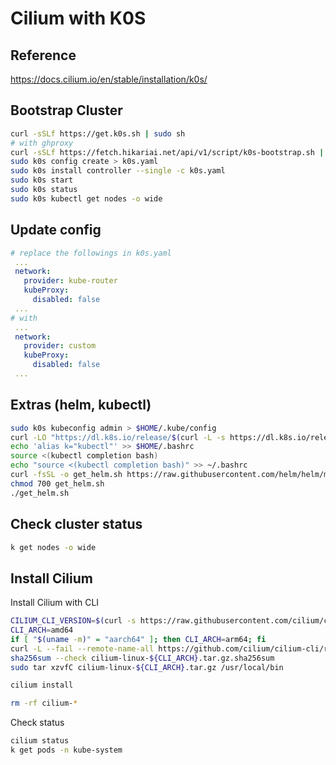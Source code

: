 # Cilium with K0S

## Reference

https://docs.cilium.io/en/stable/installation/k0s/

## Bootstrap Cluster

```bash
curl -sSLf https://get.k0s.sh | sudo sh
# with ghproxy
curl -sSLf https://fetch.hikariai.net/api/v1/script/k0s-bootstrap.sh | sudo sh
sudo k0s config create > k0s.yaml
sudo k0s install controller --single -c k0s.yaml
sudo k0s start
sudo k0s status
sudo k0s kubectl get nodes -o wide
```

## Update config

```yaml
# replace the followings in k0s.yaml
 ...
 network:
   provider: kube-router
   kubeProxy:
     disabled: false
 ...
# with
 ...
 network:
   provider: custom
   kubeProxy:
     disabled: false
 ...
```

##  Extras (helm, kubectl)

```bash
sudo k0s kubeconfig admin > $HOME/.kube/config
curl -LO "https://dl.k8s.io/release/$(curl -L -s https://dl.k8s.io/release/stable.txt)/bin/linux/amd64/kubectl"
echo 'alias k="kubectl"' >> $HOME/.bashrc
source <(kubectl completion bash)
echo "source <(kubectl completion bash)" >> ~/.bashrc
curl -fsSL -o get_helm.sh https://raw.githubusercontent.com/helm/helm/main/scripts/get-helm-3
chmod 700 get_helm.sh
./get_helm.sh
```

## Check cluster status

```bash
k get nodes -o wide
```

## Install Cilium

Install Cilium with CLI

```bash
CILIUM_CLI_VERSION=$(curl -s https://raw.githubusercontent.com/cilium/cilium-cli/master/stable.txt)
CLI_ARCH=amd64
if [ "$(uname -m)" = "aarch64" ]; then CLI_ARCH=arm64; fi
curl -L --fail --remote-name-all https://github.com/cilium/cilium-cli/releases/download/${CILIUM_CLI_VERSION}/cilium-linux-${CLI_ARCH}.tar.gz{,.sha256sum}
sha256sum --check cilium-linux-${CLI_ARCH}.tar.gz.sha256sum
sudo tar xzvfC cilium-linux-${CLI_ARCH}.tar.gz /usr/local/bin

cilium install

rm -rf cilium-*
```

Check status

```bash
cilium status
k get pods -n kube-system
```
